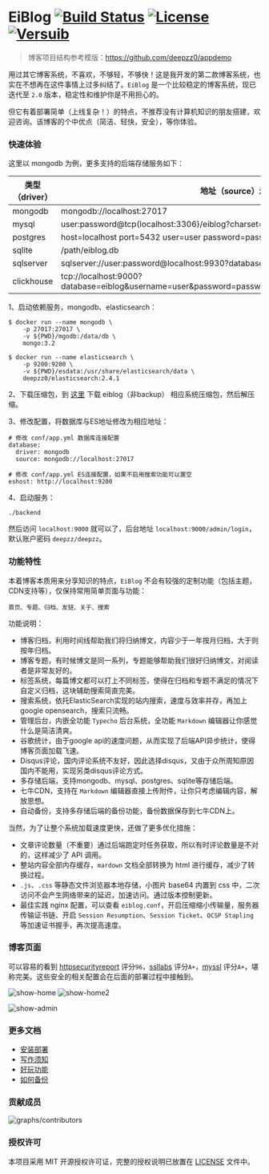 # EiBlog [![Build Status](https://travis-ci.org/eiblog/eiblog.svg?branch=v1.3.0)](https://travis-ci.org/eiblog/eiblog) [![License](https://img.shields.io/badge/license-MIT-brightgreen.svg)](LICENSE.md) [![Versuib](https://img.shields.io/github/tag/eiblog/eiblog.svg)](https://github.com/eiblog/eiblog/releases) 

> 博客项目结构参考模版：https://github.com/deepzz0/appdemo

用过其它博客系统，不喜欢，不够轻，不够快！这是我开发的第二款博客系统，也实在不想再在这件事情上过多纠结了。`EiBlog` 是一个比较稳定的博客系统，现已迭代至 `2.0` 版本，稳定性和维护你是不用担心的。

但它有着部署简单（上线复杂！）的特点，不推荐没有计算机知识的朋友搭建，欢迎咨询。该博客的个中优点（简洁、轻快，安全），等你体验。

### 快速体验

这里以 mongodb 为例，更多支持的后端存储服务如下：

| 类型（driver） | 地址（source）示例                                           |
| -------------- | ------------------------------------------------------------ |
| mongodb        | mongodb://localhost:27017                                    |
| mysql          | user:password@tcp(localhost:3306)/eiblog?charset=utf8mb4&parseTime=True&loc=Local |
| postgres       | host=localhost port=5432 user=user password=password dbname=eiblog sslmode=disable |
| sqlite         | /path/eiblog.db                                              |
| sqlserver      | sqlserver://user:password@localhost:9930?database=eiblog     |
| clickhouse     | tcp://localhost:9000?database=eiblog&username=user&password=password&read_timeout=10&write_timeout=20 |

1、启动依赖服务，mongodb、elasticsearch：

```
$ docker run --name mongodb \
    -p 27017:27017 \
    -v ${PWD}/mgodb:/data/db \
    mongo:3.2

$ docker run --name elasticsearch \
    -p 9200:9200 \
    -v ${PWD}/esdata:/usr/share/elasticsearch/data \
    deepzz0/elasticsearch:2.4.1
```

2、下载压缩包，到 [这里](https://github.com/eiblog/eiblog/releases) 下载 eiblog（非backup） 相应系统压缩包，然后解压缩。

3、修改配置，将数据库与ES地址修改为相应地址：

```
# 修改 conf/app.yml 数据库连接配置
database:
  driver: mongodb
  source: mongodb://localhost:27017

# 修改 conf/app.yml ES连接配置，如果不启用搜索功能可以置空
eshost: http://localhost:9200
```

4、启动服务：

```
./backend
```

然后访问 `localhost:9000` 就可以了，后台地址 `localhost:9000/admin/login`，默认账户密码 `deepzz/deepzz`。

### 功能特性

本着博客本质用来分享知识的特点，`EiBlog` 不会有较强的定制功能（包括主题，CDN支持等），仅保持常用简单页面与功能：

```
首页、专题、归档、友链、关于、搜索
```

功能说明：

* 博客归档，利用时间线帮助我们将归纳博文，内容少于一年按月归档，大于则按年归档。
* 博客专题，有时候博文是同一系列，专题能够帮助我们很好归纳博文，对阅读者是非常友好的。
* 标签系统，每篇博文都可以打上不同标签，使得在归档和专题不满足的情况下自定义归档，这块辅助搜索简直完美。
* 搜索系统，依托ElasticSearch实现的站内搜索，速度与效率并存，再加上google opensearch，搜索只流畅。
* 管理后台，内嵌全功能 `Typecho` 后台系统，全功能 `Markdown` 编辑器让你感觉什么是简洁清爽。
* 谷歌统计，由于google api的速度问题，从而实现了后端API异步统计，使得博客页面加载飞速。
* Disqus评论，国内评论系统不友好，因此选择disqus，又由于众所周知原因国内不能用，实现另类disqus评论方式。
* 多存储后端，支持mongodb、mysql、postgres、sqlite等存储后端。
* 七牛CDN，支持在 `Markdown` 编辑器直接上传附件，让你只考虑编辑内容，解放思想。
* 自动备份，支持多存储后端的备份功能，备份数据保存到七牛CDN上。

当然，为了让整个系统加载速度更快，还做了更多优化措施：

* 文章评论数量（不重要）通过后端跑定时任务获取，所以有时评论数量是不对的，这样减少了 API 调用。
* 整站内容全部内存缓存，`mardown` 文档全部转换为 html 进行缓存，减少了转换过程。
* `.js`、`.css` 等静态文件浏览器本地存储，小图片 base64 内置到 css 中，二次访问不会产生网络带来的延迟，加速访问。通过版本控制更新。
* 最佳实践 nginx 配置，可以查看 `eiblog.conf`，开启压缩缩小传输量，服务器传输证书链、开启 `Session Resumption`、`Session Ticket`、`OCSP Stapling `等加速证书握手，再次提高速度。

### 博客页面

可以容易的看到 [httpsecurityreport](https://httpsecurityreport.com/?report=deepzz.com) 评分`96`，[ssllabs](https://www.ssllabs.com/ssltest/analyze.html?d=deepzz.com&latest) 评分`A+`，[myssl](https://myssl.com/deepzz.com) 评分`A+`，堪称完美。这些安全的相关配置会在后面的部署过程中接触到。

![show-home](https://st.deepzz.com/blog/img/show-home.png)
![show-home2](https://st.deepzz.com/blog/img/show-home2.png)

![show-admin](https://st.deepzz.com/blog/img/show-admin.png)

### 更多文档

* [安装部署](https://eiblog.github.io/eiblog/install)
* [写作须知](https://eiblog.github.io/eiblog/writing)
* [好玩功能](https://eiblog.github.io/eiblog/amusing)
* [如何备份](https://eiblog.github.io/eiblog/backup)

### 贡献成员

![graphs/contributors](https://opencollective.com/eiblog/contributors.svg?width=890&button=false)

### 授权许可

本项目采用 MIT 开源授权许可证，完整的授权说明已放置在 [LICENSE](https://github.com/eiblog/eiblog/blob/master/LICENSE) 文件中。

